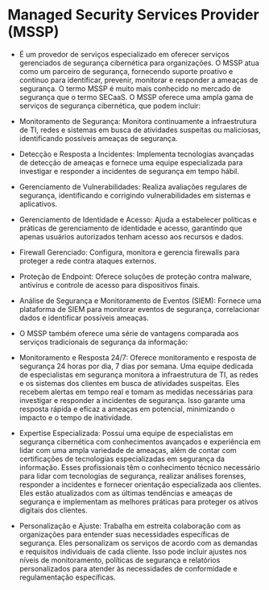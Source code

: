 # Managed Security Services Provider (MSSP)

* É um provedor de serviços especializado em oferecer serviços gerenciados de segurança cibernética para organizações. O MSSP atua como um parceiro de segurança, fornecendo suporte proativo e contínuo para identificar, prevenir, monitorar e responder a ameaças de segurança. O termo MSSP é muito mais conhecido no mercado de segurança que o termo SECaaS. O MSSP oferece uma ampla gama de serviços de segurança cibernética, que podem incluir:

* Monitoramento de Segurança: Monitora continuamente a infraestrutura de TI, redes e sistemas em busca de atividades suspeitas ou maliciosas, identificando possíveis ameaças de segurança.

* Detecção e Resposta a Incidentes: Implementa tecnologias avançadas de detecção de ameaças e fornece uma equipe especializada para investigar e responder a incidentes de segurança em tempo hábil.

* Gerenciamento de Vulnerabilidades: Realiza avaliações regulares de segurança, identificando e corrigindo vulnerabilidades em sistemas e aplicativos.

* Gerenciamento de Identidade e Acesso: Ajuda a estabelecer políticas e práticas de gerenciamento de identidade e acesso, garantindo que apenas usuários autorizados tenham acesso aos recursos e dados.

* Firewall Gerenciado: Configura, monitora e gerencia firewalls para proteger a rede contra ataques externos.

* Proteção de Endpoint: Oferece soluções de proteção contra malware, antivírus e controle de acesso para dispositivos finais.

* Análise de Segurança e Monitoramento de Eventos (SIEM): Fornece uma plataforma de SIEM para monitorar eventos de segurança, correlacionar dados e identificar possíveis ameaças.

* O MSSP também oferece uma série de vantagens comparada aos serviços tradicionais de segurança da informação:

* Monitoramento e Resposta 24/7: Oferece monitoramento e resposta de segurança 24 horas por dia, 7 dias por semana. Uma equipe dedicada de especialistas em segurança monitora a infraestrutura de TI, as redes e os sistemas dos clientes em busca de atividades suspeitas. Eles recebem alertas em tempo real e tomam as medidas necessárias para investigar e responder a incidentes de segurança. Isso garante uma resposta rápida e eficaz a ameaças em potencial, minimizando o impacto e o tempo de inatividade.

* Expertise Especializada: Possui uma equipe de especialistas em segurança cibernética com conhecimentos avançados e experiência em lidar com uma ampla variedade de ameaças, além de contar com certificações de tecnologias especializadas em segurança da informação. Esses profissionais têm o conhecimento técnico necessário para lidar com tecnologias de segurança, realizar análises forenses, responder a incidentes e fornecer orientação especializada aos clientes. Eles estão atualizados com as últimas tendências e ameaças de segurança e implementam as melhores práticas para proteger os ativos digitais dos clientes.

* Personalização e Ajuste: Trabalha em estreita colaboração com as organizações para entender suas necessidades específicas de segurança. Eles personalizam os serviços de acordo com as demandas e requisitos individuais de cada cliente. Isso pode incluir ajustes nos níveis de monitoramento, políticas de segurança e relatórios personalizados para atender às necessidades de conformidade e regulamentação específicas.